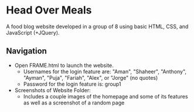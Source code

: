# Head Over Meals
A food blog website developed in a group of 8 using basic HTML, CSS, and JavaScript (+JQuery).

## Navigation

* Open FRAME.html to launch the website.
  * Usernames for the login feature are: "Aman", "Shaheer", "Anthony", "Ayman", "Puja", "Fariah", "Alex", or "Jorge" (no quotes)
  * Password for the login feature is: group1
* Screenshots of Website Folder:
  * Includes a couple images of the homepage and some of its features as well as a screenshot of a random page
